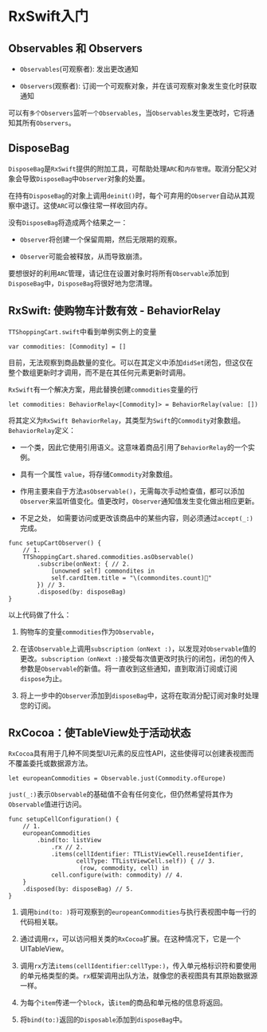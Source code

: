 # RxSwift入门

## Observables 和 Observers

- `Observables`(可观察者): 发出更改通知

- `Observers`(观察者): 订阅一个可观察对象，并在该可观察对象发生变化时获取通知

可以有`多个Observers`监听`一个Observables`，当`Observables`发生更改时，它将通知其所有`Observers`。


## DisposeBag

`DisposeBag`是`RxSwift`提供的附加工具，可帮助处理`ARC`和`内存管理`。取消分配父对象会导致`DisposeBag`中`Observer`对象的处置。

在持有`DisposeBag`的对象上调用`deinit()`时，每个可弃用的`Observer`自动从其观察中退订。这使`ARC`可以像往常一样收回内存。

没有`DisposeBag`将造成两个结果之一：

- `Observer`将创建一个保留周期，然后无限期的观察。

- `Observer`可能会被释放，从而导致崩溃。

要想很好的利用`ARC`管理，请记住在设置对象时将所有`Observable`添加到`DisposeBag`中，`DisposeBag`将很好地为您清理。

## RxSwift: 使购物车计数有效 - BehaviorRelay

`TTShoppingCart.swift`中看到单例实例上的变量

```
var commodities: [Commodity] = []
```
目前，无法观察到商品数量的变化。可以在其定义中添加`didSet`闭包，但这仅在整个数组更新时才调用，而不是在其任何元素更新时调用。

`RxSwift`有一个解决方案，用此替换创建`commodities`变量的行

```
let commodities: BehaviorRelay<[Commodity]> = BehaviorRelay(value: [])
```

将其定义为`RxSwift BehaviorRelay`，其类型为`Swift`的`Commodity`对象数组。`BehaviorRelay`定义：

- 一个类，因此它使用引用语义。这意味着商品引用了`BehaviorRelay`的一个实例。

- 具有一个属性 `value`，将存储`Commodity`对象数组。

- 作用主要来自于方法`asObservable()`，无需每次手动检查值，都可以添加`Observer`来监听值变化。值更改时，`Observer`通知值发生变化做出相应更新。

- 不足之处， 如需要访问或更改该商品中的某些内容，则必须通过`accept(_:)`完成。

```
func setupCartObserver() {
    // 1.
    TTShoppingCart.shared.commodities.asObservable()
        .subscribe(onNext: { // 2.
            [unowned self] commondites in
            self.cardItem.title = "\(commondites.count)🍫"
        }) // 3.
        .disposed(by: disposeBag)
}
```

以上代码做了什么：

1. 购物车的变量`commodities`作为`Observable`，

2. 在该`Observable`上调用`subscription（onNext :)`，以发现对`Observable`值的更改。`subscription（onNext :)`接受每次值更改时执行的闭包，闭包的传入参数是`Observable`的新值。将一直收到这些通知，直到取消订阅或订阅`dispose`为止。

3. 将上一步中的`Observer`添加到`disposeBag`中，这将在取消分配订阅对象时处理您的订阅。

## RxCocoa：使TableView处于活动状态

`RxCocoa`具有用于几种不同类型UI元素的反应性API，这些使得可以创建表视图而不覆盖委托或数据源方法。

```
let europeanCommodities = Observable.just(Commodity.ofEurope)
```
`just(_:)`表示`Observable`的基础值不会有任何变化，但仍然希望将其作为`Observable`值进行访问。

```
func setupCellConfiguration() {
    // 1.
    europeanCommodities
        .bind(to: listView
            .rx // 2.
            .items(cellIdentifier: TTListViewCell.reuseIdentifier,
                   cellType: TTListViewCell.self)) { // 3.
                    (row, commodity, cell) in
            cell.configure(with: commodity) // 4.
    }
    .disposed(by: disposeBag) // 5.
}
```

1. 调用`bind(to: )`将可观察到的`europeanCommodities`与执行表视图中每一行的代码相关联。

2. 通过调用`rx`，可以访问相关类的`RxCocoa`扩展。在这种情况下，它是一个UITableView。

3. 调用`rx`方法`items(cellIdentifier:cellType:)`，传入单元格标识符和要使用的单元格类型的类。`rx`框架调用出队方法，就像您的表视图具有其原始数据源一样。

4. 为每个`item`传递一个`block`，该`item`的商品和单元格的信息将返回。

5. 将`bind(to:)`返回的`Disposable`添加到`disposeBag`中。
